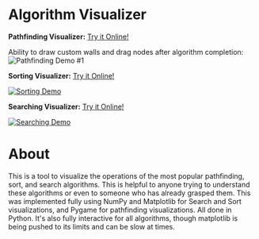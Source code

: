 # Algorithm Visualizer
**Pathfinding Visualizer:** [Try it Online!](https://replit.com/@ShanaryS/Pathfinding-Visualizer?v=1)

Ability to draw custom walls and drag nodes after algorithm completion:
![Pathfinding Demo #1](https://user-images.githubusercontent.com/86130442/132488928-2ddace80-7be9-404d-903e-ecfe360bbf7f.gif)


**Sorting Visualizer:** [Try it Online!](https://replit.com/@ShanaryS/Sorting-Visualizer?v=1)

[![Sorting Demo](https://user-images.githubusercontent.com/86130442/131289060-9d2ca6a5-ad37-464c-bcdc-fbd57ab08cdd.gif)](https://user-images.githubusercontent.com/86130442/131289060-9d2ca6a5-ad37-464c-bcdc-fbd57ab08cdd.gif)


**Searching Visualizer:** [Try it Online!](https://replit.com/@ShanaryS/Searching-Visualizer?v=1)

[![Searching Demo](https://user-images.githubusercontent.com/86130442/131287945-a9409a1d-7f8e-4396-af52-14591e421225.gif)](https://user-images.githubusercontent.com/86130442/131287945-a9409a1d-7f8e-4396-af52-14591e421225.gif)

# About
This is a tool to visualize the operations of the most popular pathfinding, sort, and search algorithms. This is helpful to anyone trying to understand these algorithms or even to someone who has already grasped them. This was implemented fully using NumPy and Matplotlib for Search and Sort visualizations, and Pygame for pathfinding visualizations. All done in Python. It's also fully interactive for all algorithms, though matplotlib is being pushed to its limits and can be slow at times.

